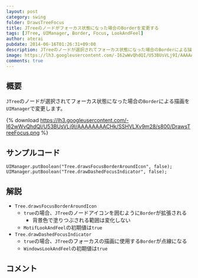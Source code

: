 ```yaml
---
layout: post
category: swing
folder: DrawsTreeFocus
title: JTreeのノードがフォーカス状態になった場合のBorderを変更する
tags: [JTree, UIManager, Border, Focus, LookAndFeel]
author: aterai
pubdate: 2014-06-16T01:26:31+09:00
description: JTreeのノードが選択されてフォーカス状態になった場合のBorderによる描画をUIManagerで変更します。
image: https://lh3.googleusercontent.com/-I62wWvQhdQI/U53BUsVLj9I/AAAAAAAACHk/SSHVLXv9m28/s800/DrawsTreeFocus.png
comments: true
---
```

## 概要
`JTree`のノードが選択されてフォーカス状態になった場合の`Border`による描画を`UIManager`で変更します。

{% download https://lh3.googleusercontent.com/-I62wWvQhdQI/U53BUsVLj9I/AAAAAAAACHk/SSHVLXv9m28/s800/DrawsTreeFocus.png %}

## サンプルコード
<pre class="prettyprint"><code>UIManager.putBoolean("Tree.drawsFocusBorderAroundIcon", false);
UIManager.putBoolean("Tree.drawDashedFocusIndicator", false);
</code></pre>

## 解説
- `Tree.drawsFocusBorderAroundIcon`
    - `true`の場合、`JTree`のノードアイコンを囲むように`Border`が拡張される
        - 背景色で塗りつぶされる範囲は変化しない
    - `MotifLookAndFeel`の初期値は`true`
- `Tree.drawDashedFocusIndicator`
    - `true`の場合、`JTree`のフォーカスの描画に使用する`Border`が点線になる
    - `WindowsLookAndFeel`の初期値は`true`

<!-- dummy comment line for breaking list -->

## コメント
